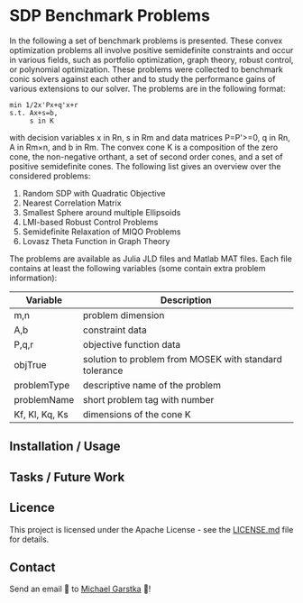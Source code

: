# SDP Benchmark Problems
In the following a set of benchmark problems is presented. These convex optimization problems all involve positive semidefinite constraints and occur in various fields, 
such as portfolio optimization, graph theory, robust control, or polynomial optimization. These problems were collected to benchmark conic solvers 
against each other and to study the performance gains of various extensions to our solver. The problems are in the following format:
```
min 1/2x'Px+q'x+r
s.t. Ax+s=b,
     s in K
```
with decision variables x in Rn, s in Rm and data matrices P=P'>=0, q in Rn, A in Rm×n, and b in Rm. The convex cone K is a composition of the zero cone, 
the non-negative orthant, a set of second order cones, and a set of positive semidefinite cones. The following list gives an overview over the considered problems:
1. Random SDP with Quadratic Objective
2. Nearest Correlation Matrix
3. Smallest Sphere around multiple Ellipsoids
4. LMI-based Robust Control Problems
5. Semidefinite Relaxation of MIQO Problems
6. Lovasz Theta Function in Graph Theory

The problems are available as Julia JLD files and Matlab MAT files. Each file contains at least the following variables (some contain extra problem information):

Variable | Description |
--- | --- |
m,n | problem dimension | 
A,b | constraint data | 
P,q,r | objective function data | 
objTrue | solution to problem from MOSEK with standard tolerance |
problemType | descriptive name of the problem | 
problemName | short problem tag with number |
Kf, Kl, Kq, Ks | dimensions of the cone K |

## Installation / Usage

## Tasks / Future Work

## Licence
This project is licensed under the Apache License - see the [LICENSE.md](LICENSE.md) file for details.

## Contact
Send an email :email: to [Michael Garstka](mailto:michael.garstka@eng.ox.ac.uk) :rocket:!	
